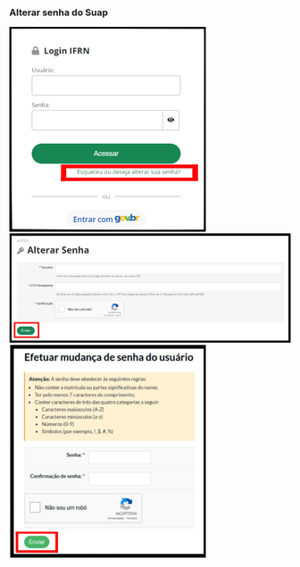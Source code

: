 ### Alterar senha do Suap

![Imagem 1](<alterar_s1.png>)
![Imagem 2](<alterar_s2.png>)
![Imagem 3](<alterar_s3.png>)